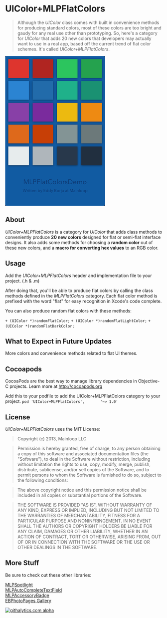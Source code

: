 UIColor+MLPFlatColors
================
> Although the _UIColor_ class comes with built in convenience methods for producing standard colors, most of these colors are too bright and gaudy for any real use other than prototyping. So, here's a category for _UIColor_ that adds 20 new colors that developers may actually want to use in a real app, based off the current trend of flat color schemes. It's called _UIColor+MLPFlatColors_. 

![Screenshot](/colorsDemo.png "Screenshot")


About
---------
_UIColor+MLPFlatColors_ is a category for _UIColor_ that adds class methods to conveniently produce **20 new colors** designed for flat or semi-flat interface designs. It also adds some methods for choosing a **random color** out of these new colors, and a **macro for converting hex values** to an RGB color. 


Usage
---------
Add the _UIColor+MLPFlatColors_ header and implementation file to your project. (.h & .m)

After doing that, you'll be able to produce flat colors by calling the class methods defined in the _MLPFlatColors_ category. Each flat color method is prefixed with the word "flat" for easy recognition in Xcode's code complete.

You can also produce random flat colors with these methods:

`+ (UIColor *)randomFlatColor;`
`+ (UIColor *)randomFlatLightColor;`
`+ (UIColor *)randomFlatDarkColor;`


What to Expect in Future Updates
----------
More colors and convenience methods related to flat UI themes.


Cocoapods
-------

CocoaPods are the best way to manage library dependencies in Objective-C projects.
Learn more at http://cocoapods.org

Add this to your podfile to add the UIColor+MLPFlatColors category to your project.
`pod 'UIColor+MLPFlatColors',       '~> 1.0'`


License
--------
_UIColor+MLPFlatColors_ uses the MIT License:

>Copyright (c) 2013, Mainloop LLC

>Permission is hereby granted, free of charge, to any person obtaining a copy of this software and associated documentation files (the "Software"), to deal in the Software without restriction, including without limitation the rights to use, copy, modify, merge, publish, distribute, sublicense, and/or sell copies of the Software, and to permit persons to whom the Software is furnished to do so, subject to the following conditions:

>The above copyright notice and this permission notice shall be included in all copies or substantial portions of the Software.

>THE SOFTWARE IS PROVIDED "AS IS", WITHOUT WARRANTY OF ANY KIND, EXPRESS OR IMPLIED, INCLUDING BUT NOT LIMITED TO THE WARRANTIES OF MERCHANTABILITY, FITNESS FOR A PARTICULAR PURPOSE AND NONINFRINGEMENT. IN NO EVENT SHALL THE AUTHORS OR COPYRIGHT HOLDERS BE LIABLE FOR ANY CLAIM, DAMAGES OR OTHER LIABILITY, WHETHER IN AN ACTION OF CONTRACT, TORT OR OTHERWISE, ARISING FROM, OUT OF OR IN CONNECTION WITH THE SOFTWARE OR THE USE OR OTHER DEALINGS IN THE SOFTWARE.



More Stuff
---------
Be sure to check out these other libraries:

[MLPSpotlight](https://github.com/EddyBorja/MLPSpotlight)<br />
[MLPAutoCompleteTextField](https://github.com/EddyBorja/MLPAutoCompleteTextField)<br />
[MLPAccessoryBadge](https://github.com/EddyBorja/MLPAccessoryBadge)<br />
[EBPhotoPages Gallery](https://github.com/EddyBorja/EBPhotoPages)<br />


[![githalytics.com alpha](https://cruel-carlota.pagodabox.com/2c759a436cc2634ecbf57e6108341996 "githalytics.com")](http://githalytics.com/EddyBorja/UIColor-MLPFlatColors)
